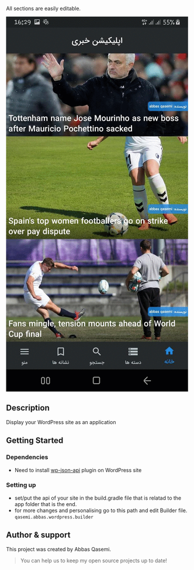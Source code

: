 All sections are easily editable.

![](media/screenshot.gif)
## Description

Display your WordPress site as an application

## Getting Started

### Dependencies

* Need to install [wp-json-api](https://github.com/dphiffer/wp-json-api) plugin on WordPress site

### Setting up

* set/put the api of your site in the build.gradle file that is relatad to the app folder
that is the end.
* for more changes and personalising go to this path and edit Builder file.
```qasemi.abbas.wordpress.builder```

## Author & support
This project was created by Abbas Qasemi.
> You can help us to keep my open source projects up to date!
